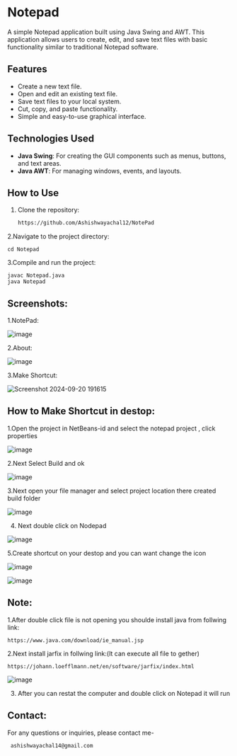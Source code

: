 # Notepad

A simple Notepad application built using Java Swing and AWT. This application allows users to create, edit, and save text files with basic functionality similar to traditional Notepad software.

## Features

- Create a new text file.
- Open and edit an existing text file.
- Save text files to your local system.
- Cut, copy, and paste functionality.
- Simple and easy-to-use graphical interface.

## Technologies Used

- **Java Swing**: For creating the GUI components such as menus, buttons, and text areas.
- **Java AWT**: For managing windows, events, and layouts.

## How to Use

1. Clone the repository:
   ```bash
   https://github.com/Ashishwayachal12/NotePad

2.Navigate to the project directory:  

    cd Notepad

 3.Compile and run the project:
 
    javac Notepad.java
    java Notepad

## Screenshots:

1.NotePad:

   ![image](https://github.com/user-attachments/assets/99ef02e5-2b24-4e79-b4e1-4d9078b9ce14)

2.About:

  ![image](https://github.com/user-attachments/assets/188105ea-14e1-4604-b6cf-490c17598969)
   
3.Make Shortcut:

 ![Screenshot 2024-09-20 191615](https://github.com/user-attachments/assets/6d16fb38-0940-4c3c-b965-da2b6b9b77ed)

## How to Make Shortcut in destop:

1.Open the project in NetBeans-id and select the notepad project , click properties

 ![image](https://github.com/user-attachments/assets/d77aacf3-daab-495b-ae13-1382ee74c454)
 
2.Next Select Build and ok

![image](https://github.com/user-attachments/assets/ddc2ed64-5333-4ce2-b7d1-8a9d56381c76)

3.Next open your file manager and select project location there  created build folder

  ![image](https://github.com/user-attachments/assets/0fc698ab-c29c-47af-b1eb-65936046d47e)

4.  Next  double click on Nodepad
  
   ![image](https://github.com/user-attachments/assets/26aeb1fa-dff6-458e-9375-4bb3b518b394)

5.Create shortcut on your destop and you can want change the icon

   ![image](https://github.com/user-attachments/assets/15dfc453-4f60-46db-a189-46ff82dab2bc)

   ![image](https://github.com/user-attachments/assets/624c9b62-3106-421e-b1d0-bc4294d6b9f4)


## Note:

  1.After double click file is not opening you shoulde install java from follwing link:
  
    https://www.java.com/download/ie_manual.jsp
    
  2.Next install jarfix in follwing link:(It can execute all file to gether)
  
    https://johann.loefflmann.net/en/software/jarfix/index.html
    
   ![image](https://github.com/user-attachments/assets/2397f624-98c7-4000-888a-0f1f0c3e459e)
   
  3. After you can restat the computer and double click on Notepad it will run


  ## Contact:

For any questions or inquiries, please contact me-

     ashishwayachal14@gmail.com






